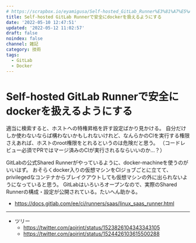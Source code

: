 ```yaml
---
# https://scrapbox.io/eyamigusa/Self-hosted_GitLab_Runner%E3%81%A7%E5%AE%89%E5%85%A8%E3%81%ABdocker%E3%82%92%E6%89%B1%E3%81%88%E3%82%8B%E3%82%88%E3%81%86%E3%81%AB%E3%81%99%E3%82%8B
title: Self-hosted GitLab Runnerで安全にdockerを扱えるようにする
date: '2022-05-10 12:47:51'
updated: '2022-05-12 11:02:57'
draft: false
noindex: false
channel: 雑記
category: 技術
tags:
  - GitLab
  - Docker
---
```

# Self-hosted GitLab Runnerで安全にdockerを扱えるようにする

適当に検索すると、ホストへの特権昇格を許す設定ばかり見かける。
自分だけしか使わないならば構わないかもしれないけれど、なんらかのCIを実行する権限さえあれば、ホストのroot権限をとれるというのは危険だと思う。
（コードレビュー必須でPRではマージ済みのCIが実行されるならいいのか...？）

GitLabの公式Shared Runnerがやっているように、docker-machineを使うのがいいはず。
おそらくdocker入りの仮想マシンをCIジョブごとに立てて、privilegedなコンテナからブレイクアウトしても仮想マシンの外に出られないようになっていると思う。
GitLabはいろいろオープンなので、実際のShared Runnerの構成・設定が公開されている。たいへん助かる。

- <https://docs.gitlab.com/ee/ci/runners/saas/linux_saas_runner.html>

---

- ツリー
  - <https://twitter.com/aoirint/status/1523826104343343105>
  - <https://twitter.com/aoirint/status/1524426103615500288>
